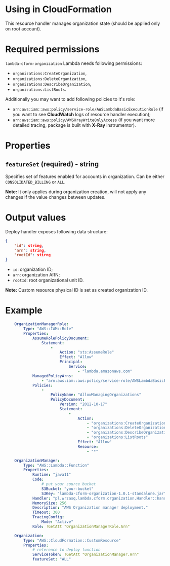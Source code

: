 <!---
# This file is part of the pl.wrzasq.lambda.
#
# @license http://mit-license.org/ The MIT license
# @copyright 2019 © by Rafał Wrzeszcz - Wrzasq.pl.
-->

# Using in CloudFormation

This resource handler manages organization state (should be applied only on root account).

# Required permissions

`lambda-cform-organization` Lambda needs following permissions:

-   `organizations:CreateOrganization`,
-   `organizations:DeleteOrganization`,
-   `organizations:DescribeOrganization`,
-   `organizations:ListRoots`.

Additionally you may want to add following policies to it's role:

-   `arn:aws:iam::aws:policy/service-role/AWSLambdaBasicExecutionRole` (if you want to see **CloudWatch** logs of
resource handler execution);
-   `arn:aws:iam::aws:policy/AWSXrayWriteOnlyAccess` (if you want more detailed tracing, package is built with
**X-Ray** instrumentor).

# Properties

## `featureSet` (required) - string

Specifies set of features enabled for accounts in organization. Can be either `CONSOLIDATED_BILLING` or `ALL`.

**Note:** It only applies during organization creation, will not apply any changes if the value changes between updates.

# Output values

Deploy handler exposes following data structure:

```json
{
    "id": string,
    "arn": string,
    "rootId": stirng
}
```

-   `id`: organization ID;
-   `arn`: organization ARN;
-   `rootId`: root organizational unit ID.

**Note:** Custom resource physical ID is set as created organization ID.

# Example

```yaml
    OrganizationManagerRole:
        Type: "AWS::IAM::Role"
        Properties:
            AssumeRolePolicyDocument:
                Statement:
                    -
                        Action: "sts:AssumeRole"
                        Effect: "Allow"
                        Principal:
                            Service:
                                - "lambda.amazonaws.com"
            ManagedPolicyArns:
                - "arn:aws:iam::aws:policy/service-role/AWSLambdaBasicExecutionRole"
            Policies:
                -
                    PolicyName: "AllowManagingOrganizations"
                    PolicyDocument:
                        Version: "2012-10-17"
                        Statement:
                            -
                                Action:
                                    - "organizations:CreateOrganization"
                                    - "organizations:DeleteOrganization"
                                    - "organizations:DescribeOrganization"
                                    - "organizations:ListRoots"
                                Effect: "Allow"
                                Resource:
                                    - "*"

    OrganizationManager:
        Type: "AWS::Lambda::Function"
        Properties:
            Runtime: "java11"
            Code:
                # put your source bucket
                S3Bucket: "your-bucket"
                S3Key: "lambda-cform-organization-1.0.1-standalone.jar"
            Handler: "pl.wrzasq.lambda.cform.organization.Handler::handle"
            MemorySize: 256
            Description: "AWS Organization manager deployment."
            Timeout: 300
            TracingConfig:
                Mode: "Active"
            Role: !GetAtt "OrganizationManagerRole.Arn"

    Organization:
        Type: "AWS::CloudFormation::CustomResource"
        Properties:
            # reference to deploy function
            ServiceToken: !GetAtt "OrganizationManager.Arn"
            featureSet: "ALL"
```
